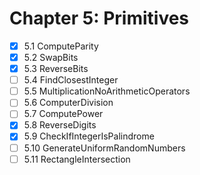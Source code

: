 # Chapter 5: Primitives

- [x] 5.1 ComputeParity
- [x] 5.2 SwapBits
- [x] 5.3 ReverseBits
- [ ] 5.4 FindClosestInteger
- [ ] 5.5 MultiplicationNoArithmeticOperators
- [ ] 5.6 ComputerDivision
- [ ] 5.7 ComputePower
- [x] 5.8 ReverseDigits
- [x] 5.9 CheckIfIntegerIsPalindrome
- [ ] 5.10 GenerateUniformRandomNumbers
- [ ] 5.11 RectangleIntersection
